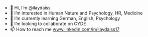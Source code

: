 - 👋 Hi, I’m @ilaydaiss
- 👀 I’m interested in Human Nature and Psychology, HR, Medicine
- 🌱 I’m currently learning German, English, Psychology
- 💞️ I’m looking to collaborate on CYDE
- 📫 How to reach me www.linkedin.com/in/ilaydaiss17


<!---
ilaydaiss/ilaydaiss is a ✨ special ✨ repository because its `README.md` (this file) appears on your GitHub profile.
You can click the Preview link to take a look at your changes.
--->
